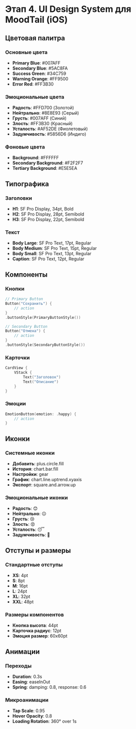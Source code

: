 # Этап 4. UI Design System для MoodTail (iOS)

## Цветовая палитра

### Основные цвета
- **Primary Blue**: #007AFF
- **Secondary Blue**: #5AC8FA
- **Success Green**: #34C759
- **Warning Orange**: #FF9500
- **Error Red**: #FF3B30

### Эмоциональные цвета
- **Радость**: #FFD700 (Золотой)
- **Нейтрально**: #8E8E93 (Серый)
- **Грусть**: #007AFF (Синий)
- **Злость**: #FF3B30 (Красный)
- **Усталость**: #AF52DE (Фиолетовый)
- **Задумчивость**: #5856D6 (Индиго)

### Фоновые цвета
- **Background**: #FFFFFF
- **Secondary Background**: #F2F2F7
- **Tertiary Background**: #E5E5EA

## Типографика

### Заголовки
- **H1**: SF Pro Display, 34pt, Bold
- **H2**: SF Pro Display, 28pt, Semibold
- **H3**: SF Pro Display, 22pt, Semibold

### Текст
- **Body Large**: SF Pro Text, 17pt, Regular
- **Body Medium**: SF Pro Text, 15pt, Regular
- **Body Small**: SF Pro Text, 13pt, Regular
- **Caption**: SF Pro Text, 12pt, Regular

## Компоненты

### Кнопки
```swift
// Primary Button
Button("Сохранить") {
    // action
}
.buttonStyle(PrimaryButtonStyle())

// Secondary Button
Button("Отмена") {
    // action
}
.buttonStyle(SecondaryButtonStyle())
```

### Карточки
```swift
CardView {
    VStack {
        Text("Заголовок")
        Text("Описание")
    }
}
```

### Эмоции
```swift
EmotionButton(emotion: .happy) {
    // action
}
```

## Иконки

### Системные иконки
- **Добавить**: plus.circle.fill
- **История**: chart.bar.fill
- **Настройки**: gear
- **График**: chart.line.uptrend.xyaxis
- **Экспорт**: square.and.arrow.up

### Эмоциональные иконки
- **Радость**: 😊
- **Нейтрально**: 😐
- **Грусть**: 😢
- **Злость**: 😡
- **Усталость**: 😴
- **Задумчивость**: 🤔

## Отступы и размеры

### Стандартные отступы
- **XS**: 4pt
- **S**: 8pt
- **M**: 16pt
- **L**: 24pt
- **XL**: 32pt
- **XXL**: 48pt

### Размеры компонентов
- **Кнопка высота**: 44pt
- **Карточка радиус**: 12pt
- **Эмоция размер**: 60x60pt

## Анимации

### Переходы
- **Duration**: 0.3s
- **Easing**: easeInOut
- **Spring**: damping: 0.8, response: 0.6

### Микроанимации
- **Tap Scale**: 0.95
- **Hover Opacity**: 0.8
- **Loading Rotation**: 360° over 1s 